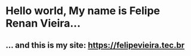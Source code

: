 # Hello world, My name is Felipe Renan Vieira...

## ... and this is  my site: <a href="https://felipevieira.tec.br" target="_blank" rel="external nofollow">https://felipevieira.tec.br</a>
